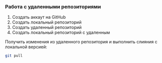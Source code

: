 ### Работа с удаленными репозиториями

1. Создать аккаут на GitHub
2. Создать локальный репозиторий
3. Создать удаленный репозиторий
4. Создать локальный репозиторий с удаленным

Получить изменения из удаленного репозитория и выполнить слияния с локальной версией:
```bash
git pull
```


